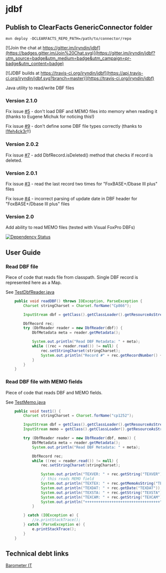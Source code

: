 jdbf
====

## Publish to ClearFacts GenericConnector folder

```
mvn deploy -DCLEARFACTS_REPO_PATH=/path/to/connector/repo
```

[![Join the chat at https://gitter.im/iryndin/jdbf](https://badges.gitter.im/Join%20Chat.svg)](https://gitter.im/iryndin/jdbf?utm_source=badge&utm_medium=badge&utm_campaign=pr-badge&utm_content=badge)

[![JDBF builds at https://travis-ci.org/iryndin/jdbf](https://api.travis-ci.org/iryndin/jdbf.svg?branch=master)](https://travis-ci.org/iryndin/jdbf)

Java utility to read/write DBF files

### Version 2.1.0

Fix issue [#5](https://github.com/iryndin/jdbf/issues/5) - don't load DBF and MEMO files into memory when reading it (thanks to Eugene Michuk for noticing this!)

Fix issue [#9](https://github.com/iryndin/jdbf/issues/9) - don't define some DBF file types correctly (thanks to [l1feh4ck3r](https://github.com/l1feh4ck3r)!!)

### Version 2.0.2

Fix issue [#7](https://github.com/iryndin/jdbf/issues/7) - add DbfRecord.isDeleted() method that checks if record is deleted.

### Version 2.0.1 

Fix issue [#3](https://github.com/iryndin/jdbf/issues/3) - read the last record two times for "FoxBASE+/Dbase III plus" files

Fix issue [#4](https://github.com/iryndin/jdbf/issues/4) - incorrect parsing of update date in DBF header for "FoxBASE+/Dbase III plus" files

### Version 2.0 

Add ability to read MEMO files (tested with Visual FoxPro DBFs)

[![Dependency Status](https://www.versioneye.com/user/projects/53c55ce7c4a986cbb3000002/badge.svg?style=flat)](https://www.versioneye.com/user/projects/53c55ce7c4a986cbb3000002)

## User Guide

### Read DBF file 

Piece of code that reads file from classpath. Single DBF record is represented here as a Map.

See [TestDbfReader.java](src/test/java/net/iryndin/jdbf/TestDbfReader.java)

```java
    public void readDBF() throws IOException, ParseException {
        Charset stringCharset = Charset.forName("Cp866");

        InputStream dbf = getClass().getClassLoader().getResourceAsStream("data1/gds_im.dbf");

        DbfRecord rec;
        try (DbfReader reader = new DbfReader(dbf)) {
            DbfMetadata meta = reader.getMetadata();

            System.out.println("Read DBF Metadata: " + meta);
            while ((rec = reader.read()) != null) {
                rec.setStringCharset(stringCharset);
                System.out.println("Record #" + rec.getRecordNumber() + ": " + rec.toMap());
            }
        }
    }
```

### Read DBF file with MEMO fields

Piece of code that reads DBF and MEMO fields. 

See [TestMemo.java](src/test/java/net/iryndin/jdbf/TestMemo.java)

```java
    public void test1() {
        Charset stringCharset = Charset.forName("cp1252");

        InputStream dbf = getClass().getClassLoader().getResourceAsStream("memo1/texto.dbf");
        InputStream memo = getClass().getClassLoader().getResourceAsStream("memo1/texto.fpt");

        try (DbfReader reader = new DbfReader(dbf, memo)) {
            DbfMetadata meta = reader.getMetadata();
            System.out.println("Read DBF Metadata: " + meta);

            DbfRecord rec;
            while ((rec = reader.read()) != null) {
                rec.setStringCharset(stringCharset);

                System.out.println("TEXVER: " + rec.getString("TEXVER"));
                // this reads MEMO field
                System.out.println("TEXTEX: " + rec.getMemoAsString("TEXTEX"));
                System.out.println("TEXDAT: " + rec.getDate("TEXDAT"));
                System.out.println("TEXSTA: " + rec.getString("TEXSTA"));
                System.out.println("TEXCAM: " + rec.getString("TEXCAM"));
                System.out.println("++++++++++++++++++++++++++++++++++");
            }

        } catch (IOException e) {
            //e.printStackTrace();
        } catch (ParseException e) {
            e.printStackTrace();
        }
    }
```

## Technical debt links

[Barometer IT](https://wolterskluwer.barometerit.com/b/system/041800002496)